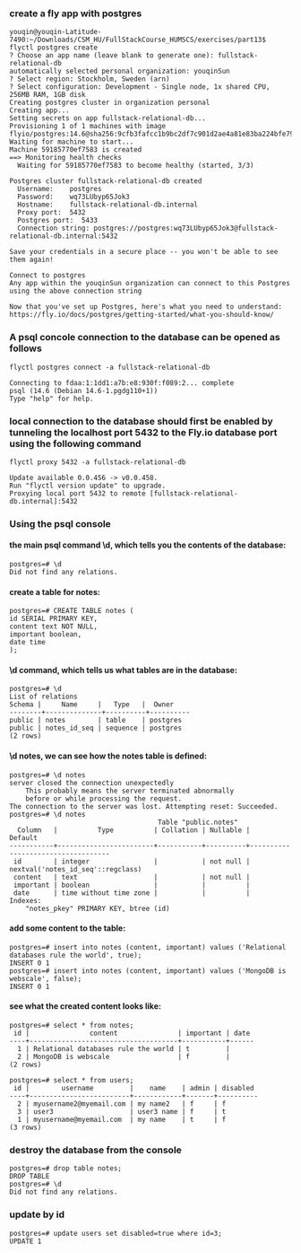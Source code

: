 ### create a fly app with postgres
````
youqin@youqin-Latitude-7490:~/Downloads/CSM_HU/FullStackCourse_HUMSCS/exercises/part13$ flyctl postgres create
? Choose an app name (leave blank to generate one): fullstack-relational-db
automatically selected personal organization: youqinSun
? Select region: Stockholm, Sweden (arn)
? Select configuration: Development - Single node, 1x shared CPU, 256MB RAM, 1GB disk
Creating postgres cluster in organization personal
Creating app...
Setting secrets on app fullstack-relational-db...
Provisioning 1 of 1 machines with image flyio/postgres:14.6@sha256:9cfb3fafcc1b9bc2df7c901d2ae4a81e83ba224bfe79b11e4dc11bb1838db46e
Waiting for machine to start...
Machine 59185770ef7583 is created
==> Monitoring health checks
  Waiting for 59185770ef7583 to become healthy (started, 3/3)

Postgres cluster fullstack-relational-db created
  Username:    postgres
  Password:    wq73LUbyp65Jok3
  Hostname:    fullstack-relational-db.internal
  Proxy port:  5432
  Postgres port:  5433
  Connection string: postgres://postgres:wq73LUbyp65Jok3@fullstack-relational-db.internal:5432

Save your credentials in a secure place -- you won't be able to see them again!

Connect to postgres
Any app within the youqinSun organization can connect to this Postgres using the above connection string

Now that you've set up Postgres, here's what you need to understand: https://fly.io/docs/postgres/getting-started/what-you-should-know/
````

### A psql concole connection to the database can be opened as follows
````
flyctl postgres connect -a fullstack-relational-db

Connecting to fdaa:1:1dd1:a7b:e8:930f:f089:2... complete
psql (14.6 (Debian 14.6-1.pgdg110+1))
Type "help" for help.
````

### local connection to the database should first be enabled by tunneling the localhost port 5432 to the Fly.io database port using the following command
````
flyctl proxy 5432 -a fullstack-relational-db 

Update available 0.0.456 -> v0.0.458.
Run "flyctl version update" to upgrade.
Proxying local port 5432 to remote [fullstack-relational-db.internal]:5432
````

### Using the psql console

#### the main psql command \d, which tells you the contents of the database:
````
postgres=# \d
Did not find any relations.
````

#### create a table for notes:
````
postgres=# CREATE TABLE notes (
id SERIAL PRIMARY KEY,
content text NOT NULL,
important boolean,
date time
);
````

#### \d command, which tells us what tables are in the database:
````
postgres=# \d
List of relations
Schema |     Name     |   Type   |  Owner   
--------+--------------+----------+----------
public | notes        | table    | postgres
public | notes_id_seq | sequence | postgres
(2 rows)
````
#### \d notes, we can see how the notes table is defined:
````
postgres=# \d notes
server closed the connection unexpectedly
	This probably means the server terminated abnormally
	before or while processing the request.
The connection to the server was lost. Attempting reset: Succeeded.
postgres=# \d notes
                                     Table "public.notes"
  Column   |          Type          | Collation | Nullable |              Default              
-----------+------------------------+-----------+----------+-----------------------------------
 id        | integer                |           | not null | nextval('notes_id_seq'::regclass)
 content   | text                   |           | not null | 
 important | boolean                |           |          | 
 date      | time without time zone |           |          | 
Indexes:
    "notes_pkey" PRIMARY KEY, btree (id)
````
#### add some content to the table:
````
postgres=# insert into notes (content, important) values ('Relational databases rule the world', true);
INSERT 0 1
postgres=# insert into notes (content, important) values ('MongoDB is webscale', false);
INSERT 0 1
````

####  see what the created content looks like:
````
postgres=# select * from notes;
 id |               content               | important | date 
----+-------------------------------------+-----------+------
  1 | Relational databases rule the world | t         | 
  2 | MongoDB is webscale                 | f         | 
(2 rows) 

postgres=# select * from users;
 id |        username         |    name    | admin | disabled 
----+-------------------------+------------+-------+----------
  2 | myusername2@myemail.com | my name2   | f     | f
  3 | user3                   | user3 name | f     | t
  1 | myusername@myemail.com  | my name    | t     | f
(3 rows)
````

### destroy the database from the console
````
postgres=# drop table notes;
DROP TABLE
postgres=# \d
Did not find any relations.
````
### update by id
````
postgres=# update users set disabled=true where id=3;
UPDATE 1
````

````
````

````
````

````
````

````
````

````
````

````
````

````
````

````
````

````
````

````
````
